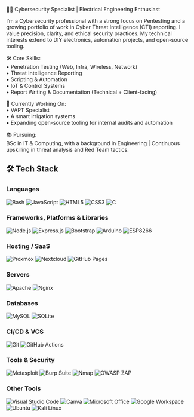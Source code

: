 👨‍💻 Cybersecurity Specialist | Electrical Engineering Enthusiast<br/>

I’m a Cybersecurity professional with a strong focus on Pentesting and a growing portfolio of work in Cyber Threat Intelligence (CTI) reporting. I value precision, clarity, and ethical security practices. My technical interests extend to DIY electronics, automation projects, and open-source tooling.<br/>

🛠️ Core Skills:<br/>
• Penetration Testing (Web, Infra, Wireless, Network)<br/>
• Threat Intelligence Reporting<br/>
• Scripting & Automation <br/>
• IoT & Control Systems<br/>
• Report Writing & Documentation (Technical + Client-facing)<br/>

📂 Currently Working On:<br/>
• VAPT Specialist<br/>
• A smart irrigation systems<br/>
• Expanding open-source tooling for internal audits and automation<br/>

📚 Pursuing:<br/>
BSc in IT & Computing, with a background in Engineering | Continuous upskilling in threat analysis and Red Team tactics.<br/>
## 🛠️ Tech Stack

### Languages  
![Bash](https://img.shields.io/badge/-Bash-05122A?style=flat&logo=gnubash)  ![JavaScript](https://img.shields.io/badge/-JavaScript-05122A?style=flat&logo=javascript)  ![HTML5](https://img.shields.io/badge/-HTML5-05122A?style=flat&logo=html5)  ![CSS3](https://img.shields.io/badge/-CSS3-05122A?style=flat&logo=css3)  ![C](https://img.shields.io/badge/-C-05122A?style=flat&logo=c)

### Frameworks, Platforms & Libraries  
![Node.js](https://img.shields.io/badge/-Node.js-05122A?style=flat&logo=node.js)  ![Express.js](https://img.shields.io/badge/-Express.js-05122A?style=flat&logo=express)  ![Bootstrap](https://img.shields.io/badge/-Bootstrap-05122A?style=flat&logo=bootstrap)  ![Arduino](https://img.shields.io/badge/-Arduino-05122A?style=flat&logo=arduino)  ![ESP8266](https://img.shields.io/badge/-ESP8266-05122A?style=flat&logo=esphome)

### Hosting / SaaS  
![Proxmox](https://img.shields.io/badge/-Proxmox-05122A?style=flat&logo=proxmox)  ![Nextcloud](https://img.shields.io/badge/-Nextcloud-05122A?style=flat&logo=nextcloud)  ![GitHub Pages](https://img.shields.io/badge/-GitHub%20Pages-05122A?style=flat&logo=githubpages)  

### Servers  
![Apache](https://img.shields.io/badge/-Apache-05122A?style=flat&logo=apache)  ![Nginx](https://img.shields.io/badge/-Nginx-05122A?style=flat&logo=nginx)

### Databases  
![MySQL](https://img.shields.io/badge/-MySQL-05122A?style=flat&logo=mysql)  ![SQLite](https://img.shields.io/badge/-SQLite-05122A?style=flat&logo=sqlite)

### CI/CD & VCS  
![Git](https://img.shields.io/badge/-Git-05122A?style=flat&logo=git)  ![GitHub Actions](https://img.shields.io/badge/-GitHub%20Actions-05122A?style=flat&logo=githubactions)

### Tools & Security  
![Metasploit](https://img.shields.io/badge/-Metasploit-05122A?style=flat&logo=metasploit)  ![Burp Suite](https://img.shields.io/badge/-Burp%20Suite-05122A?tyle=flat&logo=burpsuite)  ![Nmap](https://img.shields.io/badge/-Nmap-05122A?style=flat&logo=nmap)  ![OWASP ZAP](https://img.shields.io/badge/-OWASP%20ZAP-05122A?style=flat&logo=owasp)  

### Other Tools  
![Visual Studio Code](https://img.shields.io/badge/-VS%20Code-05122A?style=flat&logo=visualstudiocode)  ![Canva](https://img.shields.io/badge/-Canva-05122A?style=flat&logo=canva)  ![Microsoft Office](https://img.shields.io/badge/-Microsoft%20Office-05122A?style=flat&logo=microsoftoffice)  ![Google Workspace](https://img.shields.io/badge/-Google%20Workspace-05122A?style=flat&logo=googleworkspace)  ![Ubuntu](https://img.shields.io/badge/-Ubuntu-05122A?style=flat&logo=ubuntu)  ![Kali Linux](https://img.shields.io/badge/-Kali%20Linux-05122A?style=flat&logo=kalilinux)
